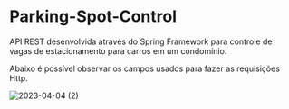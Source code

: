 # Parking-Spot-Control

API REST desenvolvida através do Spring Framework  para controle de vagas de estacionamento para carros em um condomínio. 

Abaixo é possível observar os campos usados para fazer as requisições Http.

![2023-04-04 (2)](https://user-images.githubusercontent.com/107760543/229945118-07630c18-f758-4c9d-a86b-4ea0ccb3fc04.png)
